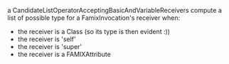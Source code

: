a CandidateListOperatorAcceptingBasicAndVariableReceivers  compute a list of possible type for a FamixInvocation's receiver when:
	
- the receiver is a Class (so its type is then evident :))
- the receiver is 'self'
- the receiver is 'super'
- the receiver is a FAMIXAttribute

